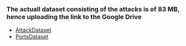 ### The actuall dataset consisting of the attacks is of 83 MB, hence uploading the link to the Google Drive
  * [AttackDataset](https://drive.google.com/file/d/1FQbC90QyGHR_3tvZA35E5PKbGiqAUZRp/view?usp=sharing)
  * [PortsDataset](https://github.com/akhil218/Data-Science-in-CyberSecurity/blob/main/Source/portsdataset.csv)
